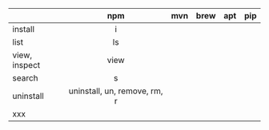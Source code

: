 

|         | npm           | mvn  |brew   | apt| pip   |
| ------------- |:-------------:| -----:|--------|---|--------|
| install      |i  |   | | | |
| list      |ls  |   | | | |
| view, inspect      |    view    |   | | | |
| search |   s      |     | | | |
| uninstall      |uninstall, un, remove, rm, r  |   | | | |
| xxx      |  |   | | | |
